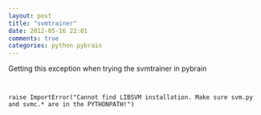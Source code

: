 ```yaml
---
layout: post
title: "svmtrainer"
date: 2012-05-16 22:01
comments: true
categories: python pybrain
---
```


Getting this exception when trying the svmtrainer in pybrain 

```


raise ImportError("Cannot find LIBSVM installation. Make sure svm.py and svmc.* are in the PYTHONPATH!")


```

